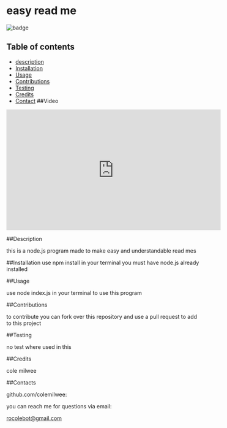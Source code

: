 # easy read me

![badge](https://img.shields.io/badge/license-MIT-brightgreen)

  ## Table of contents

* [description](#Description)
* [Installation](#Installation)
* [Usage](#Usage)
* [Contributions](#contributions)
* [Testing](#Testing)
* [Credits](#Credits) 
* [Contact](#Contacts)
 ##Video
<iframe width="560" height="315" src="https://www.youtube.com/embed/zdn2a55HcjY?start=1" title="YouTube video player" frameborder="0" allow="accelerometer; autoplay; clipboard-write; encrypted-media; gyroscope; picture-in-picture" allowfullscreen></iframe>
 
  ##Description

this is a node.js program made to make easy and understandable read mes


  ##Installation
use npm install in your terminal you must have node.js already installed

  ##Usage

use node index.js in your terminal to use this program

  ##Contributions

to contribute you can fork over this repository and use a pull request to add to this project

  ##Testing

no test where used in this

  ##Credits

cole milwee

  ##Contacts

github.com/colemilwee:

  you can reach me for questions via email: 

rocolebot@gmail.com

